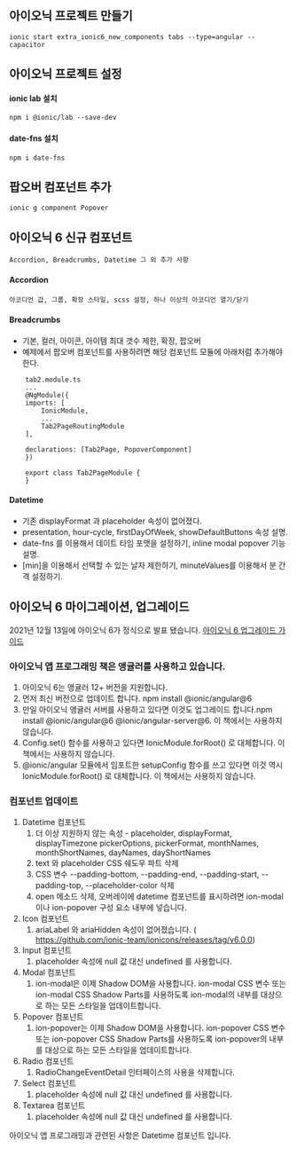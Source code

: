 ## 아이오닉 프로젝트 만들기
    ionic start extra_ionic6_new_components tabs --type=angular --capacitor

## 아이오닉 프로젝트 설정
#### ionic lab 설치
    npm i @ionic/lab --save-dev

#### date-fns 설치
    npm i date-fns 

## 팝오버 컴포넌트 추가
    ionic g component Popover

## 아이오닉 6 신규 컴포넌트
    Accordion, Breadcrumbs, Datetime 그 외 추가 사항

#### Accordion
    아코디언 값, 그룹, 확장 스타일, scss 설정, 하나 이상의 아코디언 열기/닫기

#### Breadcrumbs
* 기본, 컬러, 아이콘, 아이템 최대 갯수 제한, 확장, 팝오버
* 예제에서 팝오버 컴포넌트를 사용하려면 해당 컴포넌트 모듈에 아래처럼 추가해야 한다.

```
    tab2.module.ts    
    ...
    @NgModule({
	imports: [
		IonicModule,
		...
		Tab2PageRoutingModule
	],
	
	declarations: [Tab2Page, PopoverComponent]
    })
    
    export class Tab2PageModule {
    }
```    

#### Datetime
* 기존 displayFormat 과 placeholder 속성이 없어졌다.
* presentation, hour-cycle, firstDayOfWeek, showDefaultButtons 속성 설명.
* date-fns 를 이용해서 데이트 타임 포맷을 설정하기, inline modal popover 기능 설명.
* [min]을 이용해서 선택할 수 있는 날자 제한하기, minuteValues를 이용해서 분 간격 설정하기.


## 아이오닉 6 마이그레이션, 업그레이드
2021년 12월 13일에 아이오닉 6가 정식으로 발표 됐습니다.
[아이오닉 6 업그레이드 가이드](https://ionicframework.com/docs/intro/upgrading-to-ionic-6)

### 아이오닉 앱 프로그래밍 책은 앵귤러를 사용하고 있습니다.
1) 아이오닉 6는 앵귤러 12+ 버전을 지원합니다.
2) 먼저 최신 버전으로 업데이트 합니다. npm install @ionic/angular@6
3) 만일 아이오닉 앵귤러 서버를 사용하고 있다면 이것도 업그레이드 합니다.npm install @ionic/angular@6 @ionic/angular-server@6. 이 책에서는 사용하지 않습니다.
4) Config.set() 함수를 사용하고 있다면 IonicModule.forRoot() 로 대체합니다. 이 책에서는 사용하지 않습니다.
5) @ionic/angular 모듈에서 임포트한 setupConfig 함수를 쓰고 있다면 이것 역시 IonicModule.forRoot() 로 대체합니다. 이 책에서는 사용하지 않습니다.

### 컴포넌트 업데이트
1) Datetime 컴포넌트
   1) 더 이상 지원하지 않는 속성 - placeholder, displayFormat, displayTimezone pickerOptions, pickerFormat, monthNames, monthShortNames, dayNames, 
      dayShortNames
   2) text 와 placeholder CSS 쉐도우 파트 삭제
   3) CSS 변수 --padding-bottom, --padding-end, --padding-start, --padding-top, --placeholder-color 삭제
   4) open 메소드 삭제, 오버레이에 datetime 컴포넌트를 표시하려면 ion-modal 이나 ion-popover 구성 요소 내부에 넣습니다.
2) Icon 컴포넌트
   1) ariaLabel 와 ariaHidden 속성이 없어졌습니다. ( https://github.com/ionic-team/ionicons/releases/tag/v6.0.0)
3) Input 컴포넌트
   1) placeholder 속성에 null 값 대신 undefined 를 사용합니다.
4) Modal 컴포넌트
   1) ion-modal은 이제 Shadow DOM을 사용합니다. ion-modal CSS 변수 또는 ion-modal CSS Shadow Parts를 사용하도록 ion-modal의 내부를 대상으로 하는 모든 스타일을 업데이트합니다.
5) Popover 컴포넌트
   1) ion-popover는 이제 Shadow DOM을 사용합니다. ion-popover CSS 변수 또는 ion-popover CSS Shadow Parts를 사용하도록 ion-popover의 내부를 대상으로 하는 모든 스타일을 업데이트합니다.
6) Radio 컴포넌트
   1) RadioChangeEventDetail 인터페이스의 사용을 삭제합니다.
7) Select 컴포넌트
   1) placeholder 속성에 null 값 대신 undefined 를 사용합니다.
8) Textarea 컴포넌트
   1) placeholder 속성에 null 값 대신 undefined 를 사용합니다.

아이오닉 앱 프로그래밍과 관련된 사항은 Datetime 컴포넌트 입니다. 
